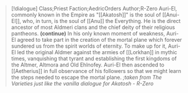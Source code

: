 >[!dialogue] Class;Priest Faction;AedricOrders Author;R-Zero
Auri-El, commonly known in the Empire as "[[Akatosh]]" is the soul of [[Anui-El]], who, in turn, is the soul of [[Anu]] the Everything. He is the direct ancestor of most Aldmeri clans and the chief deity of their religious pantheons.
**(continue)**
In his only known moment of weakness, Auri-El agreed to take part in the creation of the mortal plane which forever sundered us from the spirit worlds of eternity. To make up for it, Auri-El led the original Aldmer against the armies of [[Lorkhan]] in mythic times, vanquishing that tyrant and establishing the first kingdoms of the Altmer, Altmora and Old Ehlnofey. Auri-El then ascended to [[Aetherius]] in full observance of his followers so that we might learn the steps needed to escape the mortal plane.
*;taken from The Varieties just like the vanilla dialogue for Akatosh - R-Zero*
